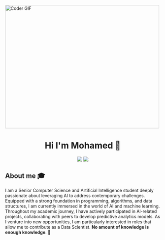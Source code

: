 <img align="center" src="https://media.giphy.com/media/SWoSkN6DxTszqIKEqv/giphy.gif" alt="Coder GIF" width="500" height="400">

<h1 align="center">Hi I'm Mohamed 👋</h1>
<p align="center">
    <a href="https://www.linkedin.com/in/-mohamedosama"><img src="https://img.shields.io/badge/linkedin-%230177B5?style=flat&logo=linkedin&logoColor=white"/></a>
    <a href="https://www.instagram.com/mohammed_osamaa_"><img src="https://img.shields.io/badge/instagram-%23E4415F?style=flat&logo=instagram&logoColor=white"/></a>
  </p>
  


## About me :mortar_board:
I am a Senior Computer Science and Artificial Intelligence student deeply passionate about leveraging AI to address contemporary challenges. Equipped with a strong foundation in programming, algorithms, and data structures, I am currently immersed in the world of AI and machine learning. Throughout my academic journey, I have actively participated in AI-related projects, collaborating with peers to develop predictive analytics models. As I venture into new opportunities, I am particularly interested in roles that allow me to contribute as a Data Scientist.
**No amount of knowledge is enough knowledge**. 🧠

  
